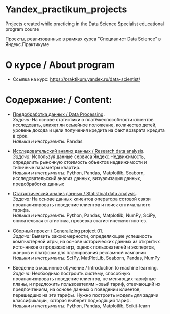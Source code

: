 # Yandex_practikum_projects
Projects created while practicing in the Data Science Specialist educational program course

Проекты, реализованные в рамках курса "Специалист Data Science" в Яндекс.Практикуме

# О курсе / About program
- Ссылка на курс: <https://praktikum.yandex.ru/data-scientist/>

# Содержание: / Content:
- [Предобработка данных / Data Processing](https://github.com/boyarskayas/Yandex_practikum_projects/tree/main/02_bank_data_preprocessing).  
*Задача:* На основе статистики о платёжеспособности клиентов исследовать, влияет ли семейное положение, количество детей, уровень дохода и цели получения кредита на факт возврата кредита в срок.  
*Навыки и инструменты:*  Pandas

- [Исследовательский анализ данных / Research data analysis](https://github.com/boyarskayas/Yandex_practikum_projects/blob/main/03_Real_estate).  
*Задача:*  Используя данные сервиса Яндекс.Недвижимость, определить рыночную стоимость объектов недвижимости и типичные параметры квартир.  
*Навыки и инструменты:* Python, Pandas, Matplotlib, Seaborn, исследовательский анализ данных, визуализация данных, предобработка данных

- [Статистический анализ данных / Statistical data analysis](https://github.com/boyarskayas/Yandex_practikum_projects/blob/main/04_Statistical_data_analysis).  
*Задача:*  На основе данных клиентов оператора сотовой связи проанализировать поведение клиентов и поиск оптимального тарифа.  
*Навыки и инструменты:* Python, Pandas, Matplotlib, NumPy, SciPy, описательная статистика, проверка статистических гипотез.

- [Сборный проект / Generalizing project 01](https://github.com/boyarskayas/Yandex_practikum_projects/blob/main/05_Games_market_research).  
*Задача:*  Выявить закономерности, определяющие успешность компьютерной игры, на основе исторических данных из открытых источников о продажах игр, оценок пользователей и экспертов, жанров и платформ для планирования рекламной кампании.  
*Навыки и инструменты:* SciPy, MatPlotLib, Seaborn, Pandas, NumPy

- Введение в машинное обучение / Introduction to machine learning. 
*Задача:* Необходимо построить систему, способную проанализировать поведение клиентов, не меняющих тарифные планы, и предложить пользователям новый тариф, отвечающий их предпочтениям, на основе данных о поведении клиентов, перешедших на эти тарифы. Нужно построить модель для задачи классификации, которая выберет подходящий тариф.  
*Навыки и инструменты:* Python, Pandas, Matplotlib, Scikit-learn



